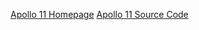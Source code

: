 [Apollo 11 Homepage](http://www.ibiblio.org/apollo/)
[Apollo 11 Source Code](https://github.com/xe1gyq/Apollo-11/)



